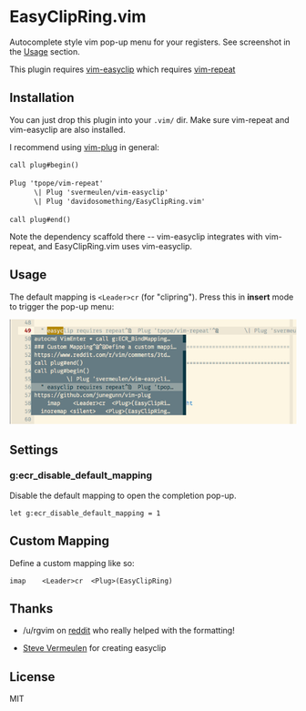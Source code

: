 # EasyClipRing.vim

Autocomplete style vim pop-up menu for your registers. See screenshot in
the [Usage](#usage) section.

This plugin requires [vim-easyclip](https://github.com/svermeulen/vim-easyclip)
which requires [vim-repeat](https://github.com/tpope/vim-repeat)

## Installation

You can just drop this plugin into your `.vim/` dir. Make sure vim-repeat and
vim-easyclip are also installed.

I recommend using [vim-plug](https://github.com/junegunn/vim-plug) in general:

    call plug#begin()

    Plug 'tpope/vim-repeat'
          \| Plug 'svermeulen/vim-easyclip'
          \| Plug 'davidosomething/EasyClipRing.vim'

    call plug#end()

Note the dependency scaffold there -- vim-easyclip integrates with vim-repeat,
and EasyClipRing.vim uses vim-easyclip.

## Usage

The default mapping is `<Leader>cr` (for "clipring"). Press this in __insert__
mode to trigger the pop-up menu:

![Screenshot of output](screenshot.png)

## Settings

### g:ecr_disable_default_mapping

Disable the default mapping to open the completion pop-up.

    let g:ecr_disable_default_mapping = 1

## Custom Mapping

Define a custom mapping like so:

    imap    <Leader>cr  <Plug>(EasyClipRing)

## Thanks

- /u/rgvim on [reddit](https://www.reddit.com/r/vim/comments/3td6l6/can_someone_help_with_this_easyclip_yanks_in_a/)
who really helped with the formatting!

- [Steve Vermeulen](https://github.com/svermeulen/) for creating easyclip

## License

MIT



